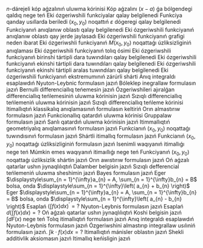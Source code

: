 $n$-dárejeli kóp aǵzalınıń uluwma kórinisi
Kóp aǵzalını $(x - a)$ ǵa bólgendegi qaldıq nege teń
Eki ózgeriwshili funkciyalar qalay belgilenedi
Funkciya qanday usıllarda beriledi
$(x_{0} , y_{0})$ noqattıń $\varepsilon$ dógeregi qalay belgilenedi
Funkciyanıń anıqlanıw oblastı qalay belgilenedi
Eki ózgeriwshili funkciyanıń anıqlanıw oblastı qay jerde jaylasadı
Eki ózgeriwshili funkciyanıń grafigi neden ibarat
Eki ózgeriwshli funkciyanıń $M(x_{0} , y_{0})$ noqattaǵı úzliksizliginiń anıqlaması
Eki ózgeriwshili funkciyanıń tolıq ósimi
Eki ózgeriwshili funkciyanıń birinshi tártipli dara tuwındıları qalay belgilenedi
Eki ózgeriwshili funkciyanıń ekinshi tártipli dara tuwındıları qalay belgilenedi
Eki ózgeriwshili funkciyanıń ekinshi tártipli aralas tuwındıları qalay belgilenedi
Eki ózgeriwshili funkciyanıń ekstremumınıń zárúrli shárti
Anıq integraldı esaplawdıń Nyuton-Leybnic formulasın jazıń
Bóleklep inegrallaw formulasın jazıń
Bernulli differenciallıq teńemesin jazıń
Ózgeriwshileri ajıralǵan differenciallıq teńlemesiniń uluwma kórinisin jazıń
Sızıqlı differenciallıq teńlemeniń uluwma kórinisin jazıń
Sızıqlı differenciallıq teńleme kórinisi
Itimallıqtıń klassikalıq anıqlamasınıń formulasın keltiriń
Orın almastırıw formulasın jazıń
Funkcionallıq qatardıń uluwma kórinisi
Gruppalaw formulasın jazıń
Sanlı qatardıń uluwma kórinisin jazıń
Itimmallıqtıń geometriyalıq anıqlamasınıń formulasın jazıń
Funkcianıń $(x_{0}, y_{0})$ noqattaǵı tuwındısınıń formulasın jazıń
Shártli itimallıq formulasın jazıń
Funkcianıń $(x_{0}, y_{0})$ noqattaǵı úzliksizliginiń formulasın jazıń
Isenimli waqıyanıń itimallıǵı nege teń
Múmkin emes waqıyanıń itimaıllıǵı nege teń
Funkciyanıń $(x_{0}, y_{0})$ noqattaǵı úzliksizlik shártin jazıń
Orın awıstırıw formulasın jazıń
Oń aǵzalı qatarlar ushın jıynaqlılıqtıń Dalamber belgisin jazıń
Sızıqlı defferencial teńlemeniń uluwma sheshimin jazıń
Bayes formulasın jazıń
Eger $\displaystyle\sum_{n = 1}^{\infty}a_{n} = A, \sum_{n = 1}^{\infty}b_{n} = B$ bolsa, onda $\displaystyle\sum_{n = 1}^{\infty}\left( a_{n} + b_{n} \right)$
Eger $\displaystyle\sum_{n = 1}^{\infty}a_{n} = A, \sum_{n = 1}^{\infty}b_{n} = B$ bolsa, onda $\displaystyle\sum_{n = 1}^{\infty}\left( a_{n} - b_{n} \right)$
Esaplań $\displaystyle \left( \int_{}^{}{f(x)dx} \right)^\prime = ?$
Nyuton-Leybnis formulasın jazıń
Esaplań $\displaystyle d\left( \int_{}^{}{f(x)dx} \right) = ?$
Oń aǵzalı qatarlar ushın jıynaqlılıqtıń Koshi belgisin jazıń
$\displaystyle\int dF(x)$ nege teń
Tolıq itimallıqtıń formulasın jazıń
Anıq integraldı esaplawdıń Nyuton-Leybnis formulasın jazıń
Ózgeriwshini almastırıp integrallaw usılıniń formulasın jazıń.
$\displaystyle\int k \cdot f(x)dx = ?$
Itimallıqtıń mánisler oblastın jazıń
Shekli additivlik aksiomasın jazıń
Itimallıq keńisligin jazıń
